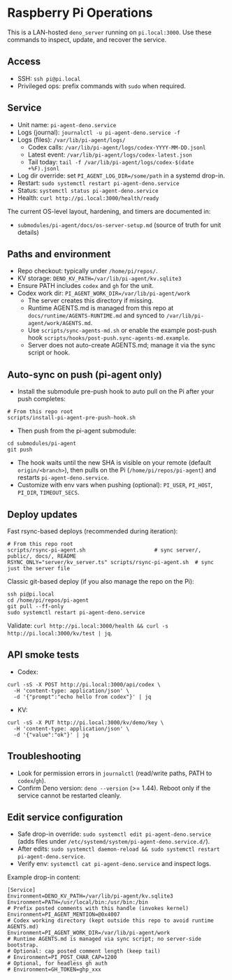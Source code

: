 # Raspberry Pi Operations

This is a LAN-hosted `deno_server` running on `pi.local:3000`. Use these commands to inspect, update, and recover the service.

## Access

- SSH: `ssh pi@pi.local`
- Privileged ops: prefix commands with `sudo` when required.

## Service

- Unit name: `pi-agent-deno.service`
- Logs (journal): `journalctl -u pi-agent-deno.service -f`
- Logs (files): `/var/lib/pi-agent/logs/`
  - Codex calls: `/var/lib/pi-agent/logs/codex-YYYY-MM-DD.jsonl`
  - Latest event: `/var/lib/pi-agent/logs/codex-latest.json`
  - Tail today: `tail -f /var/lib/pi-agent/logs/codex-$(date +%F).jsonl`
- Log dir override: set `PI_AGENT_LOG_DIR=/some/path` in a systemd drop-in.
- Restart: `sudo systemctl restart pi-agent-deno.service`
- Status: `systemctl status pi-agent-deno.service`
- Health: `curl http://pi.local:3000/health/ready`

The current OS-level layout, hardening, and timers are documented in:

- `submodules/pi-agent/docs/os-server-setup.md` (source of truth for unit details)

## Paths and environment

- Repo checkout: typically under `/home/pi/repos/`.
- KV storage: `DENO_KV_PATH=/var/lib/pi-agent/kv.sqlite3`
- Ensure PATH includes `codex` and `gh` for the unit.
- Codex work dir: `PI_AGENT_WORK_DIR=/var/lib/pi-agent/work`
  - The server creates this directory if missing.
  - Runtime AGENTS.md is managed from this repo at `docs/runtime/AGENTS-RUNTIME.md` and synced to `/var/lib/pi-agent/work/AGENTS.md`.
  - Use `scripts/sync-agents-md.sh` or enable the example post-push hook `scripts/hooks/post-push.sync-agents-md.example`.
  - Server does not auto-create AGENTS.md; manage it via the sync script or hook.

## Auto-sync on push (pi-agent only)

- Install the submodule pre-push hook to auto pull on the Pi after your push completes:

```
# From this repo root
scripts/install-pi-agent-pre-push-hook.sh
```

- Then push from the pi-agent submodule:

```
cd submodules/pi-agent
git push
```

- The hook waits until the new SHA is visible on your remote (default `origin/<branch>`), then pulls on the Pi (`/home/pi/repos/pi-agent`) and restarts `pi-agent-deno.service`.
- Customize with env vars when pushing (optional): `PI_USER`, `PI_HOST`, `PI_DIR`, `TIMEOUT_SECS`.

## Deploy updates

Fast rsync-based deploys (recommended during iteration):

```
# From this repo root
scripts/rsync-pi-agent.sh                      # sync server/, public/, docs/, README
RSYNC_ONLY="server/kv_server.ts" scripts/rsync-pi-agent.sh  # sync just the server file
```

Classic git-based deploy (if you also manage the repo on the Pi):

```
ssh pi@pi.local
cd /home/pi/repos/pi-agent
git pull --ff-only
sudo systemctl restart pi-agent-deno.service
```

Validate: `curl http://pi.local:3000/health && curl -s http://pi.local:3000/kv/test | jq`.

## API smoke tests

- Codex:

```
curl -sS -X POST http://pi.local:3000/api/codex \
  -H 'content-type: application/json' \
  -d '{"prompt":"echo hello from codex"}' | jq
```

- KV:

```
curl -sS -X PUT http://pi.local:3000/kv/demo/key \
  -H 'content-type: application/json' \
  -d '{"value":"ok"}' | jq
```

## Troubleshooting

- Look for permission errors in `journalctl` (read/write paths, PATH to `codex`/`gh`).
- Confirm Deno version: `deno --version` (>= 1.44). Reboot only if the service cannot be restarted cleanly.

## Edit service configuration

- Safe drop-in override: `sudo systemctl edit pi-agent-deno.service` (adds files under `/etc/systemd/system/pi-agent-deno.service.d/`).
- After edits: `sudo systemctl daemon-reload && sudo systemctl restart pi-agent-deno.service`.
- Verify env: `systemctl cat pi-agent-deno.service` and inspect logs.

Example drop-in content:

```
[Service]
Environment=DENO_KV_PATH=/var/lib/pi-agent/kv.sqlite3
Environment=PATH=/usr/local/bin:/usr/bin:/bin
# Prefix posted comments with this handle (invokes kernel)
Environment=PI_AGENT_MENTION=@0x4007
# Codex working directory (kept outside this repo to avoid runtime AGENTS.md)
Environment=PI_AGENT_WORK_DIR=/var/lib/pi-agent/work
# Runtime AGENTS.md is managed via sync script; no server-side bootstrap.
# Optional: cap posted comment length (keep tail)
# Environment=PI_POST_CHAR_CAP=1200
# Optional, for headless gh auth
# Environment=GH_TOKEN=ghp_xxx
```
